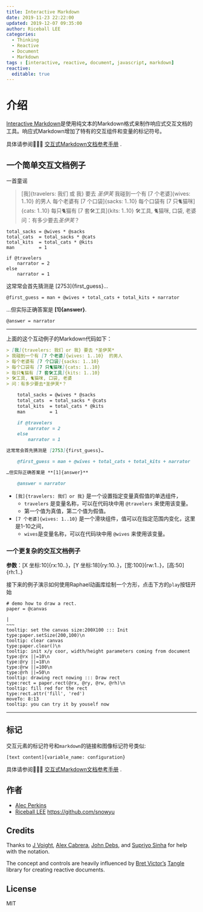 ```yaml
---
title: Interactive Markdown
date: 2019-11-23 22:22:00
updated: 2019-12-07 09:35:00
author: Riceball LEE
categories:
  - Thinking
  - Reactive
  - Document
  - Markdown
tags : [interactive, reactive, document, javascript, markdown]
reactive:
  editable: true
---
```


# 介绍

[Interactive Markdown](http://riceball.me/imarkdown)是使用纯文本的Markdown格式来制作响应式交互文档的工具。响应式Markdown增加了特有的交互组件和变量的标记符号。

具体请参阅💁🏻‍♂️ [交互式Markdown文档参考手册](http://riceball.me/imarkdown/reference.html) .

<!--more-->

## 一个简单交互文档例子

一首童谣

> [我]{travelers: 我们 或 我} 要去 *圣伊芙*
> 我碰到一个有 [7 个老婆]{wives: 1..10}  的男人
> 每个老婆有 [7 个口袋]{sacks: 1..10}
> 每个口袋有 [7 只🐈️猫咪]{cats: 1..10}
> 每只🐈️猫有 [7 套🛠️工具]{kits: 1..10}
> 🛠️工具, 🐈️猫咪, 口袋, 老婆
> 问：有多少要去*圣伊芙*？

    total_sacks = @wives * @sacks
    total_cats  = total_sacks * @cats
    total_kits  = total_cats * @kits
    man         = 1

    if @travelers
        narrator = 2
    else
        narrator = 1

这常常会首先猜测是 [2753]{first_guess}…

    @first_guess = man + @wives + total_cats + total_kits + narrator

…但实际正确答案是 **[1]{answer}**.

    @answer = narrator

-----

上面的这个互动例子的Markdown代码如下：

```md
> [我]{travelers: 我们 or 我} 要去 *圣伊芙*
> 我碰到一个有 [7 个老婆]{wives: 1..10}  的男人
> 每个老婆有 [7 个口袋]{sacks: 1..10}
> 每个口袋有 [7 只🐈️猫咪]{cats: 1..10}
> 每只🐈️猫有 [7 套🛠️工具]{kits: 1..10}
> 🛠️工具, 🐈️猫咪, 口袋, 老婆
> 问：有多少要去*圣伊芙*？

    total_sacks = @wives * @sacks
    total_cats  = total_sacks * @cats
    total_kits  = total_cats * @kits
    man         = 1

    if @travelers
        narrator = 2
    else
        narrator = 1

这常常会首先猜测是 [2753]{first_guess}…

    @first_guess = man + @wives + total_cats + total_kits + narrator

…但实际正确答案是 **[1]{answer}**

    @answer = narrator
```

* `[我]{travelers: 我们 or 我}` 是一个设置指定变量真假值的单选组件，
  * `travelers` 是变量名称，可以在代码块中用 `@travelers` 来使用该变量。
  * 第一个值为真值，第二个值为假值。
* `[7 个老婆]{wives: 1..10}` 是一个滑块组件，值可以在指定范围内变化，这里是1-10之间，
  * `wives`是变量名称，可以在代码块中用 `@wives` 来使用该变量。

### 一个更复杂的交互文档例子

**参数**：[X 坐标:10]{rx:10..}，[Y 坐标:18]{ry:10..}，[宽:100]{rw:1..}，[高:50]{rh:1..}

接下来的例子演示如何使用Raphael动画库绘制一个方形，点击下方的`play`按钮开始

```output
# demo how to draw a rect.
paper = @canvas

|
~~~
tooltip: set the canvas size:200X100 ::: Init
type:paper.setSize(200,100)\n
tooltip: clear canvas
type:paper.clear()\n
tooltip: init x/y coor, width/height parameters coming from document
type:@rx ||=10\n
type:@ry ||=18\n
type:@rw ||=100\n
type:@rh ||=50\n
tooltip: drawing rect nowing ::: Draw rect
type:rect = paper.rect(@rx, @ry, @rw, @rh)\n
tooltip: fill red for the rect
type:rect.attr('fill', 'red')
moveTo: 8:13
tooltip: you can try it by youself now
```
----

## 标记

交互元素的标记符号和`markdown`的链接和图像标记符号类似:

`[text content]{variable_name: configuration}`

具体请参阅💁🏻‍♂️ [交互式Markdown文档参考手册](http://riceball.me/imarkdown/reference.html) .

## 作者

* [Alec Perkins](http://alecperkins.net)
* [Riceball LEE](https://riceball.me) https://github.com/snowyu

## Credits

Thanks to [J Voight](https://github.com/joyrexus), [Alex Cabrera](http://alexcabrera.me/), [John Debs](http://johndebs.com/), and [Supriyo Sinha](http://supriyosinha.com) for help with the notation.

The concept and controls are heavily influenced by [Bret Victor’s](http://worrydream.com) [Tangle](http://worrydream.com/Tangle) library for creating reactive documents.

## License

MIT
